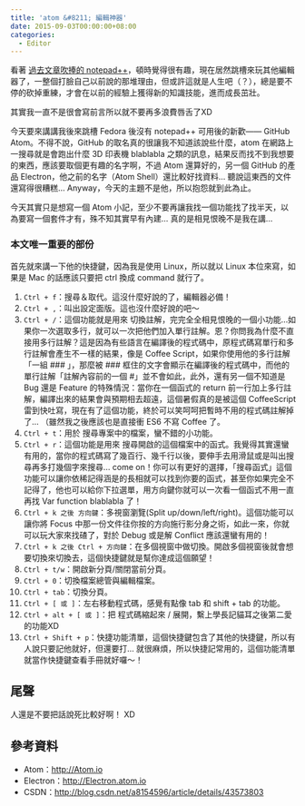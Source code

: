```yaml
---
title: 'atom &#8211; 編輯神器'
date: 2015-09-03T00:00:00+08:00
categories:
  - Editor
---
```


看著 [過去文章吹捧的 notepad++](/posts/notepadplusplus-zencoding/)，頓時覺得很有趣，現在居然跳槽來玩其他編輯器了，一整個打臉自己以前說的那堆理由，但或許這就是人生吧（？），總是要不停的砍掉重練，才會在以前的經驗上獲得新的知識技能，進而成長茁壯。

其實我一直不是很會寫前言所以就不要再多浪費唇舌了XD

今天要來講講我後來跳槽 Fedora 後沒有 notepad++ 可用後的新歡—— GitHub Atom。不得不說，GitHub 的取名真的很讓我不知道該說些什麼，atom 在網路上一搜尋就是會跑出什麼 3D 印表機 blablabla 之類的訊息，結果反而找不到我想要的東西，應該要取個更有趣的名字啊，不過 Atom 還算好的，另一個 GitHub 的產品 Electron，他之前的名字（Atom Shell）還比較好找資料… 聽說這東西的文件還寫得很糟糕… Anyway，今天的主題不是他，所以抱怨就到此為止。

今天其實只是想寫一個 Atom 小記，至少不要再讓我找一個功能找了找半天，以為要寫一個套件才有，殊不知其實早有內建… 真的是相見恨晚不是我在講…

### 本文唯一重要的部份

首先就來講一下他的快捷鍵，因為我是使用 Linux，所以就以 Linux 本位來寫，如果是 Mac 的話應該只要把 ctrl 換成 command 就行了。


1. `Ctrl + f`：搜尋＆取代。這沒什麼好說的了，編輯器必備！
2. `Ctrl + ,`：叫出設定面版。這也沒什麼好說的吧～
3. `Ctrl + /`：這個功能就是用來 切換註解，完完全全相見恨晚的一個小功能…如果你一次選取多行，就可以一次把他們加入單行註解。恩？你問我為什麼不直接用多行註解？這是因為有些語言在編譯後的程式碼中，原程式碼寫單行和多行註解會產生不一樣的結果，像是 Coffee Script，如果你使用他的多行註解「一組 ### 」，那麼被 ### 框住的文字會顯示在編譯後的程式碼中，而他的單行註解「註解內容前的一個 #」並不會如此，此外，還有另一個不知道是 Bug 還是 Feature 的特殊情況：當你在一個函式的 return 前一行加上多行註解，編譯出來的結果會與預期相去超遠，這個暑假真的是被這個 CoffeeScript 雷到快吐寫，現在有了這個功能，終於可以笑呵呵把暫時不用的程式碼註解掉了… （雖然我之後應該也是直接衝 ES6 不寫 Coffee 了。
4. `Ctrl + t`：用於 搜尋專案中的檔案，蠻不錯的小功能。
5. `Ctrl + r`：這個功能是用來 搜尋開啟的這個檔案中的函式。我覺得其實還蠻有用的，當你的程式碼寫了幾百行、幾千行以後，要伸手去用滑鼠或是叫出搜尋再多打幾個字來搜尋… come on！你可以有更好的選擇，「搜尋函式」這個功能可以讓你依稀記得涵是的長相就可以找到你要的函式，甚至你如果完全不記得了，他也可以給你下拉選單，用方向鍵你就可以一次看一個函式不用一直再找 Var function blablabla 了！
6. `Ctrl + k 之後 方向鍵`：多視窗瀏覽(Split up/down/left/right)。這個功能可以讓你將 Focus 中那一份文件往你按的方向施行影分身之術，如此一來，你就可以玩大家來找碴了，對於 Debug 或是解 Conflict 應該還蠻有用的！
7. `Ctrl + k 之後 Ctrl + 方向鍵`：在多個視窗中做切換。開啟多個視窗後就會想要切換來切換去，這個快捷鍵就是幫你達成這個願望！
8. `Ctrl + t/w`：開啟新分頁/關閉當前分頁。
9. `Ctrl + 0`：切換檔案總管與編輯檔案。
10. `Ctrl + tab`：切換分頁。
11. `Ctrl + [ 或 ]`：左右移動程式碼，感覺有點像 tab 和 shift + tab 的功能。
12. `Ctrl + alt + [ 或 ]`：把 程式碼縮起來 / 展開，繫上學長記貓耳之後第二愛的功能XD
13. `Ctrl + Shift + p`：快捷功能清單，這個快捷鍵包含了其他的快捷鍵，所以有人說只要記他就好，但還要打… 就很麻煩，所以快捷記常用的，這個功能清單就當作快捷鍵查看手冊就好囉～！


## 尾聲

人還是不要把話說死比較好啊！ XD

## 參考資料

- Atom：<http://Atom.io>
- Electron：<http://Electron.atom.io>
- CSDN：<http://blog.csdn.net/a8154596/article/details/43573803>
